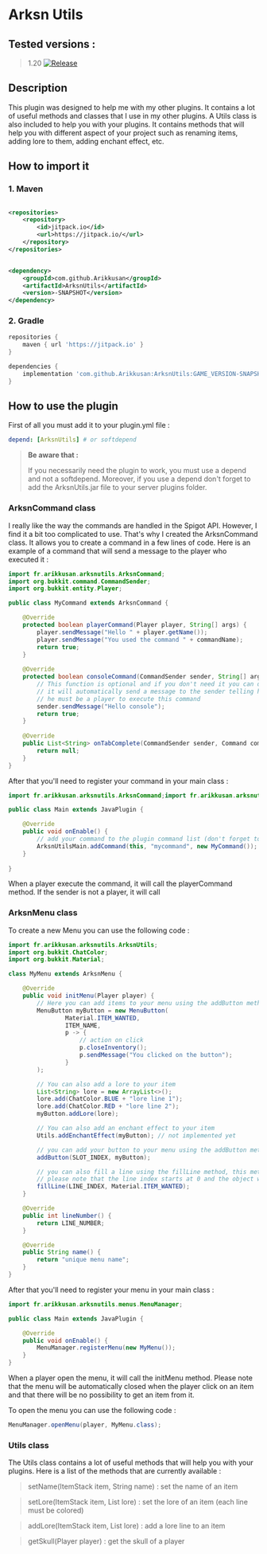 # Arksn Utils

## Tested versions :

> 1.20 [![Release](https://jitpack.io/v/Arikkusan/ArksnUtils.svg)](https://jitpack.io/#Arikkusan/ArksnUtils)

## Description

This plugin was designed to help me with my other plugins. It contains a lot of useful methods and classes that I use in
my other plugins. A Utils class is also included to help you with your plugins. It contains methods that will help you
with different aspect of your project such as renaming items, adding lore to them, adding enchant effect, etc.

## How to import it

### 1. Maven

```xml 

<repositories>
    <repository>
        <id>jitpack.io</id>
        <url>https://jitpack.io/</url>
    </repository>
</repositories>
```

```xml

<dependency>
    <groupId>com.github.Arikkusan</groupId>
    <artifactId>ArksnUtils</artifactId>
    <version>-SNAPSHOT</version>
</dependency>
```

### 2. Gradle

```gradle
repositories {
    maven { url 'https://jitpack.io' }
}
```

```gradle
dependencies {
    implementation 'com.github.Arikkusan:ArksnUtils:GAME_VERSION-SNAPSHOT'
}
```

## How to use the plugin

First of all you must add it to your plugin.yml file :

```yaml
depend: [ArksnUtils] # or softdepend 
```

> **Be aware that :** 
> 
> If you necessarily need the plugin to work, you must use a depend and not a softdepend. Moreover, if you use a depend 
> don't forget to add the ArksnUtils.jar file to your server plugins folder. 

### ArksnCommand class

I really like the way the commands are handled in the Spigot API. However, I find it a bit too complicated to use. That's 
why I created the ArksnCommand class. It allows you to create a command in a few lines of code. Here is an example of a
command that will send a message to the player who executed it :

```java
import fr.arikkusan.arksnutils.ArksnCommand;
import org.bukkit.command.CommandSender;
import org.bukkit.entity.Player;

public class MyCommand extends ArksnCommand {

    @Override
    protected boolean playerCommand(Player player, String[] args) {
        player.sendMessage("Hello " + player.getName());
        player.sendMessage("You used the command " + commandName);
        return true;
    }
    
    @Override
    protected boolean consoleCommand(CommandSender sender, String[] args) {
        // This function is optional and if you don't need it you can delete it, 
        // it will automatically send a message to the sender telling him that 
        // he must be a player to execute this command
        sender.sendMessage("Hello console");
        return true;
    }
    
    @Override
    public List<String> onTabComplete(CommandSender sender, Command command, String label, String[] args) {
        return null;
    }
}
```

After that you'll need to register your command in your main class :

```java
import fr.arikkusan.arksnutils.ArksnCommand;import fr.arikkusan.arksnutils.ArksnUtilsMain;

public class Main extends JavaPlugin {

    @Override
    public void onEnable() {
        // add your command to the plugin command list (don't forget to add the command to your plugin.yml file)
        ArksnUtilsMain.addCommand(this, "mycommand", new MyCommand());
    }
    
}
```

When a player execute the command, it will call the playerCommand method. If the sender is not a player, it will call


### ArksnMenu class

To create a new Menu you can use the following code :

```java
import fr.arikkusan.arksnutils.ArksnUtils;
import org.bukkit.ChatColor;
import org.bukkit.Material;

class MyMenu extends ArksnMenu {

    @Override
    public void initMenu(Player player) {
        // Here you can add items to your menu using the addButton method
        MenuButton myButton = new MenuButton(
                Material.ITEM_WANTED,
                ITEM_NAME,
                p -> {
                    // action on click
                    p.closeInventory();
                    p.sendMessage("You clicked on the button");
                }
        );

        // You can also add a lore to your item
        List<String> lore = new ArrayList<>();
        lore.add(ChatColor.BLUE + "lore line 1");
        lore.add(ChatColor.RED + "lore line 2");
        myButton.addLore(lore);

        // You can also add an enchant effect to your item
        Utils.addEnchantEffect(myButton); // not implemented yet

        // you can add your button to your menu using the addButton method
        addButton(SLOT_INDEX, myButton);

        // you can also fill a line using the fillLine method, this method won't replace existing items on the current line
        // please note that the line index starts at 0 and the object will be renamed to ""
        fillLine(LINE_INDEX, Material.ITEM_WANTED);
    }

    @Override
    public int lineNumber() {
        return LINE_NUMBER;
    }

    @Override
    public String name() {
        return "unique menu name";
    }
}
```

After that you'll need to register your menu in your main class :

```java
import fr.arikkusan.arksnutils.menus.MenuManager;

public class Main extends JavaPlugin {

    @Override
    public void onEnable() {
        MenuManager.registerMenu(new MyMenu());
    }
}
```

When a player open the menu, it will call the initMenu method. Please note that the menu will be automatically closed
when the player click on an item and that there will be no possibility to get an item from it.

To open the menu you can use the following code :

```java
MenuManager.openMenu(player, MyMenu.class);
```

### Utils class

The Utils class contains a lot of useful methods that will help you with your plugins. Here is a list of the methods
that are currently available :
> setName(ItemStack item, String name) : set the name of an item

> setLore(ItemStack item, List<String> lore) : set the lore of an item (each line must be colored)

> addLore(ItemStack item, List<String> lore) : add a lore line to an item

> getSkull(Player player) : get the skull of a player

